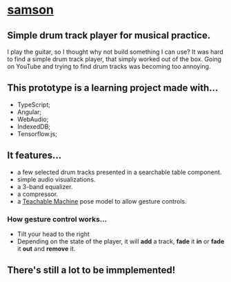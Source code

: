 # [samson](https://wierdest.github.io/samson)
## Simple drum track player for musical practice.
I play the guitar, so I thought why not build something I can use?
It was hard to find a simple drum track player, that simply worked out of the box.
Going on YouTube and trying to find drum tracks was becoming too annoying.
## This prototype is a learning project made with...
- TypeScript; 
- Angular; 
- WebAudio;
- IndexedDB;
- Tensorflow.js;
## It features...
- a few selected drum tracks presented in a searchable table component.
- simple audio visualizations.
- a 3-band equalizer.
- a compressor.
- a [Teachable Machine](https://teachablemachine.withgoogle.com/) pose model to allow gesture controls.

### How gesture control works...
- Tilt your head to the right
- Depending on the state of the player, it will **add** a track, **fade** it **in** or **fade** it **out** and **remove** it.

## There's still a lot to be immplemented!



